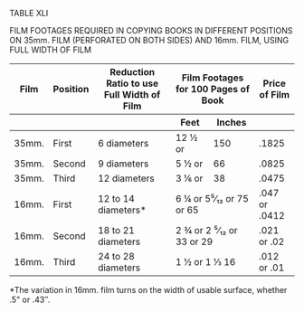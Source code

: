 TABLE XLI 

FILM FOOTAGES REQUIRED IN COPYING BOOKS IN DIFFERENT POSITIONS ON 35mm. 
FILM (PERFORATED ON BOTH SIDES) AND 16mm. FILM, USING FULL WIDTH OF FILM 

<table>
<thead>
  <tr>
    <th>Film</th>
    <th>Position</th>
    <th>Reduction Ratio to use Full Width of Film</th>
    <th colspan=2>Film Footages for 100 Pages of Book</th>
    <th>Price of Film</th>
  </tr>
  <tr>
    <th> </th>
    <th> </th>
    <th> </th>
    <th>Feet</th>
    <th>Inches</th>
    <th> </th>
  </tr>
</thead>
<tbody>
  <tr>
    <td>35mm.</td>
    <td>First</td>
    <td>6 diameters</td>
    <td>12 ½ or</td>
    <td>150</td>
    <td>.1825</td>
  </tr>
  <tr>
    <td>35mm.</td>
    <td>Second</td>
    <td>9 diameters</td>
    <td>5 ½ or</td>
    <td>66</td>
    <td>.0825</td>
  </tr>
  <tr>
    <td>35mm.</td>
    <td>Third</td>
    <td>12 diameters</td>
    <td>3 ⅙ or</td>
    <td>38</td>
    <td>.0475</td>
  </tr>
  <tr>
    <td>16mm.</td>
    <td>First</td>
    <td>12 to 14 diameters*</td>
    <td colspan=2>6 ¼ or 5⁵⁄₁₂ or 75 or 65</td>
    <td>.047 or .0412</td>
  </tr>
  <tr>
    <td>16mm.</td>
    <td>Second</td>
    <td>18 to 21 diameters</td>
    <td colspan=2>2 ¾ or 2 ⁵⁄₁₂ or 33 or 29</td>
    <td>.021 or .02</td>
  </tr>
  <tr>
    <td>16mm.</td>
    <td>Third</td>
    <td>24 to 28 diameters</td>
    <td colspan=2>1 ½ or 1 ⅓ 16</td>
    <td>.012 or .01</td>
  </tr>
</tbody>
</table>

\*The variation in 16mm. film turns on the width of usable surface, whether .5" or .43″.
